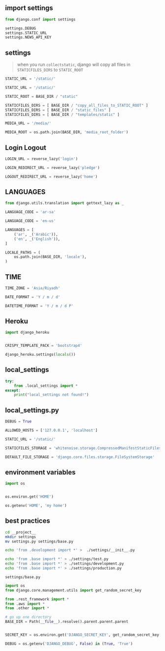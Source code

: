 ## import settings
```python
from django.conf import settings

settings.DEBUG
settings.STATIC_URL
settings.NEWS_API_KEY
```


## settings
> when you run `collectstatic`, django will 
> copy all files in `STATICFILES_DIRS` to `STATIC_ROOT`
```python
STATIC_URL = '/static/'

STATIC_URL = '/static/'

STATIC_ROOT = BASE_DIR / "static"

STATICFILES_DIRS = [ BASE_DIR / "copy_all_files_to_STATIC_ROOT" ]
STATICFILES_DIRS = [ BASE_DIR / "static_files" ]
STATICFILES_DIRS = [ BASE_DIR / "templates/static" ]

MEDIA_URL = '/media/'

MEDIA_ROOT = os.path.join(BASE_DIR, 'media_root_folder')
```

## Login Logout
```python
LOGIN_URL = reverse_lazy('login')

LOGIN_REDIRECT_URL = reverse_lazy('pledge')

LOGOUT_REDIRECT_URL = reverse_lazy('home')
```



## LANGUAGES
```python
from django.utils.translation import gettext_lazy as _

LANGUAGE_CODE = 'ar-sa'

LANGUAGE_CODE = 'en-us'

LANGUAGES = [
    ('ar', _('Arabic')),
    ('en', _('English')),
]

LOCALE_PATHS = (
    os.path.join(BASE_DIR, 'locale'),
)
```


## TIME
```python
TIME_ZONE = 'Asia/Riyadh'

DATE_FORMAT = 'Y / m / d'

DATETIME_FORMAT = 'Y / m / d P'
```


## Heroku
```python
import django_heroku


CRISPY_TEMPLATE_PACK = 'bootstrap4'

django_heroku.settings(locals())
```


## local_settings
```python
try:
    from .local_settings import *
except:
    print("local_settings not found!")
```


## local_settings.py
```python
DEBUG = True

ALLOWED_HOSTS = ['127.0.0.1', 'localhost']

STATIC_URL = '/static/'

STATICFILES_STORAGE = 'whitenoise.storage.CompressedManifestStaticFilesStorage'

DEFAULT_FILE_STORAGE = 'django.core.files.storage.FileSystemStorage'
```


## environment variables
```python
import os


os.environ.get('HOME')

os.getenv('HOME', 'my home')
```


## best practices
```bash
cd __project__
mkdir settings    
mv settings.py settings/base.py

echo 'from .development import *' >  ./settings/__init__.py

echo 'from .base import *' > ./settings/test.py
echo 'from .base import *' > ./settings/development.py
echo 'from .base import *' > ./settings/production.py
```


`settings/base.py`
```py
import os
from django.core.management.utils import get_random_secret_key

from .rest_framework import *
from .aws import *
from .other import *

# go up one directory
BASE_DIR = Path(__file__).resolve().parent.parent.parent


SECRET_KEY = os.environ.get('DJANGO_SECRET_KEY', get_random_secret_key())

DEBUG = os.getenv('DJANGO_DEBUG', False) in (True, 'True')
```
